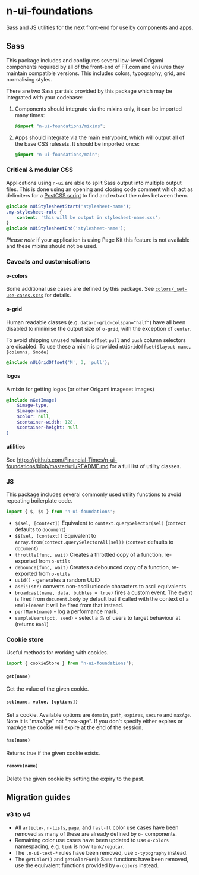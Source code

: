 # n-ui-foundations

Sass and JS utilities for the next front-end for use by components and apps.


## Sass

This package includes and configures several low-level Origami components required by all of the front-end of FT.com and ensures they maintain compatible versions. This includes colors, typography, grid, and normalising styles.

There are two Sass partials provided by this package which may be integrated with your codebase:

1. Components should integrate via the mixins only, it can be imported many times:

    ```scss
    @import "n-ui-foundations/mixins";
    ```

2. Apps should integrate via the main entrypoint, which will output all of the base CSS rulesets. It should be imported once:

    ```scss
    @import "n-ui-foundations/main";
    ```


### Critical & modular CSS

Applications using `n-ui` are able to split Sass output into multiple output files. This is done using an opening and closing code comment which act as delimiters for a [PostCSS script](https://www.npmjs.com/package/postcss-extract-css-block) to find and extract the rules between them.

```scss
@include nUiStylesheetStart('stylesheet-name');
.my-stylesheet-rule {
    content: 'this will be output in stylesheet-name.css';
}
@include nUiStylesheetEnd('stylesheet-name');
```

_Please note_ if your application is using Page Kit this feature is not available and these mixins should not be used.


### Caveats and customisations

#### o-colors

Some additional use cases are defined by this package. See [`colors/_set-use-cases.scss`](colors/_set-use-cases.scss) for details.

#### o-grid

Human readable classes (e.g. `data-o-grid-colspan="half"`) have all been disabled to minimise the output size of `o-grid`, with the exception of `center`.

To avoid shipping unused rulesets `offset` `pull` and `push` column selectors are disabled. To use these a mixin is provided `nUiGridOffset($layout-name, $columns, $mode)`

```scss
@include nUiGridOffset('M', 3, 'pull');
```

#### logos

A mixin for getting logos (or other Origami imageset images)

```scss
@include nGetImage(
    $image-type,
    $image-name,
    $color: null,
    $container-width: 128,
    $container-height: null
)
```

#### utilities

See https://github.com/Financial-Times/n-ui-foundations/blob/master/util/README.md for a full list of utility classes.


### JS

This package includes several commonly used utility functions to avoid repeating boilerplate code.

```js
import { $, $$ } from 'n-ui-foundations';
```

- `$(sel, [context])` Equivalent to `context.querySelector(sel)` (`context` defaults to `document`)
- `$$(sel, [context])` Equivalent to `Array.from(context.querySelectorAll(sel))` (`context` defaults to `document`)
- `throttle(func, wait)` Creates a throttled copy of a function, re-exported from `o-utils`
- `debounce(func, wait)` Creates a debounced copy of a function, re-exported from `o-utils`
- `uuid()` - generates a random UUID
- `ascii(str)` converts non-ascii unicode characters to ascii equivalents
- `broadcast(name, data, bubbles = true)` fires a custom event. The event is fired from `document.body` by default but if called with the context of a `HtmlElement` it will be fired from that instead.
- `perfMark(name)` - log a performance mark.
- `sampleUsers(pct, seed)` - select a % of users to target behaviour at (returns `Bool`)

### Cookie store

Useful methods for working with cookies.

```js
import { cookieStore } from 'n-ui-foundations');
```

#### `get(name)`

Get the value of the given cookie.

#### `set(name, value, [options])`

Set a cookie.  Available options are `domain`, `path`, `expires`, `secure` and `maxAge`.
Note it is "maxAge" not "max-age".  If you don't specify either expires or maxAge the cookie will expire at the end of the session.

#### `has(name)`

Returns true if the given cookie exists.

#### `remove(name)`

Delete the given cookie by setting the expiry to the past.


## Migration guides

### v3 to v4

- All `article-`, `n-lists`, `page`, and `fast-ft` color use cases have been removed as many of these are already defined by `o-` components.
- Remaining color use cases have been updated to use `o-colors` namespacing, e.g. `link` is now `link/regular`.
- The `.n-ui-text-*` rules have been removed, use `o-typography` instead.
- The `getColor()` and `getColorFor()` Sass functions have been removed, use the equivalent functions provided by `o-colors` instead.
